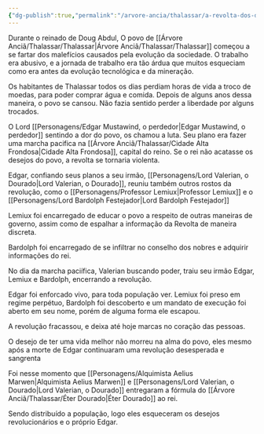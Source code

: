 ```yaml
---
{"dg-publish":true,"permalink":"/arvore-ancia/thalassar/a-revolta-dos-desesperados/","dgPassFrontmatter":true}
---
```




Durante o reinado de Doug Abdul, O povo de [[Árvore Anciã/Thalassar/Thalassar\|Árvore Anciã/Thalassar/Thalassar]] começou a se fartar dos malefícios causados pela evolução da sociedade. O trabalho era abusivo, e a jornada de trabalho era tão árdua que muitos esqueciam como era antes da evolução tecnológica e da mineração. 

Os habitantes de Thalassar todos os dias perdiam horas de vida a troco de moedas, para poder comprar água e comida. Depois de alguns anos dessa maneira, o povo se cansou. Não fazia sentido perder a liberdade por alguns trocados.

O Lord [[Personagens/Edgar Mustawind, o perdedor\|Edgar Mustawind, o perdedor]] sentindo a dor do povo, os chamou a luta. Seu plano era fazer uma marcha pacifica na [[Árvore Anciã/Thalassar/Cidade Alta Frondosa\|Cidade Alta Frondosa]], capital do reino. Se o rei não acatasse os desejos do povo, a revolta se tornaria violenta. 

Edgar, confiando seus planos a seu irmão, [[Personagens/Lord Valerian, o Dourado\|Lord Valerian, o Dourado]], reuniu também outros rostos da revolução, como o [[Personagens/Professor Lemiux\|Professor Lemiux]] e o [[Personagens/Lord Bardolph Festejador\|Lord Bardolph Festejador]]

Lemiux foi encarregado de educar o povo a respeito de outras maneiras de governo, assim como de espalhar a informação da Revolta de maneira discreta.

Bardolph foi encarregado de se infiltrar no conselho dos nobres e adquirir informações do rei.

No dia da marcha paciífica, Valerian buscando poder, traiu seu irmão Edgar, Lemiux e Bardolph, encerrando a revolução. 

Edgar foi enforcado vivo, para toda população ver. Lemiux foi preso em regime perpétuo, Bardolph foi descoberto e um mandato de execução foi aberto em seu nome, porém de alguma forma ele escapou. 

A revolução fracassou, e deixa até hoje marcas no coração das pessoas. 

O desejo de ter uma vida melhor não morreu na alma do povo, eles mesmo após a morte de Edgar continuaram uma revolução desesperada e sangrenta

Foi nesse momento que [[Personagens/Alquimista Aelius Marwen\|Alquimista Aelius Marwen]] e [[Personagens/Lord Valerian, o Dourado\|Lord Valerian, o Dourado]] entregaram a fórmula do [[Árvore Anciã/Thalassar/Éter Dourado\|Éter Dourado]] ao rei.

Sendo distribuído a população, logo eles esqueceram os desejos revolucionários e o próprio Edgar.